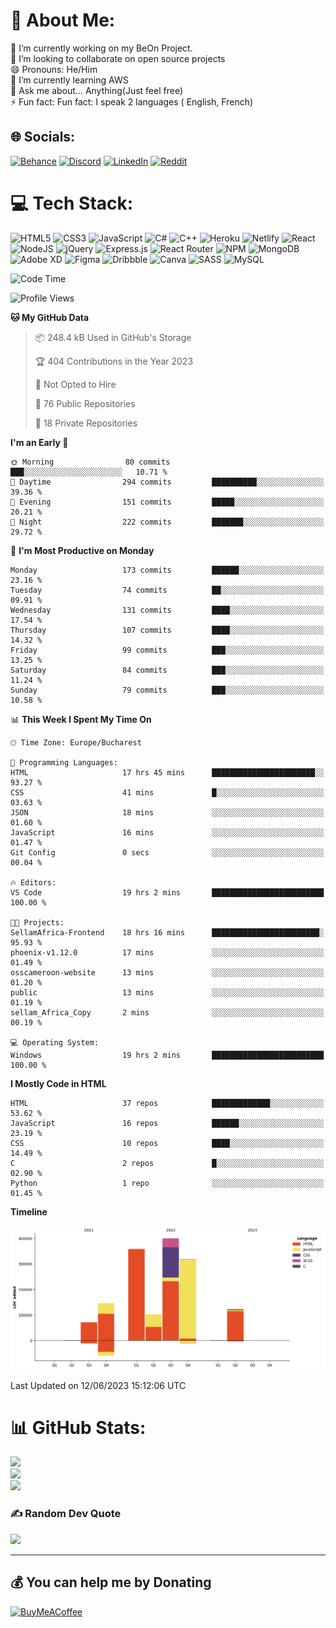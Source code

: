 # 💫 About Me:
🔭 I’m currently working on my BeOn Project. <br>👯 I’m looking to collaborate on open source projects<br>😄 Pronouns: He/Him<br>🌱 I’m currently learning AWS<br>💬 Ask me about... Anything(Just feel free)<br>⚡ Fun fact: Fun fact: I speak 2 languages ( English, French)


## 🌐 Socials:
[![Behance](https://img.shields.io/badge/Behance-1769ff?logo=behance&logoColor=white)](https://behance.net/https://www.behance.net/leroyyoumbi) [![Discord](https://img.shields.io/badge/Discord-%237289DA.svg?logo=discord&logoColor=white)](htttps://discord.gg/Leroy#0512) [![LinkedIn](https://img.shields.io/badge/LinkedIn-%230077B5.svg?logo=linkedin&logoColor=white)](https://linkedin.com/in/https://www.linkedin.com/in/tanguy-leroy-k-youmbi-a02261206/) [![Reddit](https://img.shields.io/badge/Reddit-%23FF4500.svg?logo=Reddit&logoColor=white)](https://reddit.com/user/https://www.reddit.com/user/Fit_Look_9286) 

# 💻 Tech Stack:
![HTML5](https://img.shields.io/badge/html5-%23E34F26.svg?style=flat&logo=html5&logoColor=white) ![CSS3](https://img.shields.io/badge/css3-%231572B6.svg?style=flat&logo=css3&logoColor=white) ![JavaScript](https://img.shields.io/badge/javascript-%23323330.svg?style=flat&logo=javascript&logoColor=%23F7DF1E) ![C#](https://img.shields.io/badge/c%23-%23239120.svg?style=flat&logo=c-sharp&logoColor=white) ![C++](https://img.shields.io/badge/c++-%2300599C.svg?style=flat&logo=c%2B%2B&logoColor=white) ![Heroku](https://img.shields.io/badge/heroku-%23430098.svg?style=flat&logo=heroku&logoColor=white) ![Netlify](https://img.shields.io/badge/netlify-%23000000.svg?style=flat&logo=netlify&logoColor=#00C7B7) ![React](https://img.shields.io/badge/react-%2320232a.svg?style=flat&logo=react&logoColor=%2361DAFB) ![NodeJS](https://img.shields.io/badge/node.js-6DA55F?style=flat&logo=node.js&logoColor=white) ![jQuery](https://img.shields.io/badge/jquery-%230769AD.svg?style=flat&logo=jquery&logoColor=white) ![Express.js](https://img.shields.io/badge/express.js-%23404d59.svg?style=flat&logo=express&logoColor=%2361DAFB) ![React Router](https://img.shields.io/badge/React_Router-CA4245?style=flat&logo=react-router&logoColor=white) ![NPM](https://img.shields.io/badge/NPM-%23000000.svg?style=flat&logo=npm&logoColor=white) ![MongoDB](https://img.shields.io/badge/MongoDB-%234ea94b.svg?style=flat&logo=mongodb&logoColor=white) ![Adobe XD](https://img.shields.io/badge/Adobe%20XD-470137?style=flat&logo=Adobe%20XD&logoColor=#FF61F6) 	![Figma](https://img.shields.io/badge/figma-%23F24E1E.svg?style=flat&logo=figma&logoColor=white) ![Dribbble](https://img.shields.io/badge/Dribbble-EA4C89?style=flat&logo=dribbble&logoColor=white) ![Canva](https://img.shields.io/badge/Canva-%2300C4CC.svg?style=flat&logo=Canva&logoColor=white) ![SASS](https://img.shields.io/badge/SASS-hotpink.svg?style=flat&logo=SASS&logoColor=white) ![MySQL](https://img.shields.io/badge/mysql-%2300f.svg?style=flat&logo=mysql&logoColor=white)

<!--START_SECTION:waka-->
![Code Time](http://img.shields.io/badge/Code%20Time-72%20hrs%2054%20mins-blue)

![Profile Views](http://img.shields.io/badge/Profile%20Views-0-blue)

**🐱 My GitHub Data** 

> 📦 248.4 kB Used in GitHub's Storage 
 > 
> 🏆 404 Contributions in the Year 2023
 > 
> 🚫 Not Opted to Hire
 > 
> 📜 76 Public Repositories 
 > 
> 🔑 18 Private Repositories 
 > 
**I'm an Early 🐤** 

```text
🌞 Morning                80 commits          ███░░░░░░░░░░░░░░░░░░░░░░   10.71 % 
🌆 Daytime                294 commits         ██████████░░░░░░░░░░░░░░░   39.36 % 
🌃 Evening                151 commits         █████░░░░░░░░░░░░░░░░░░░░   20.21 % 
🌙 Night                  222 commits         ███████░░░░░░░░░░░░░░░░░░   29.72 % 
```
📅 **I'm Most Productive on Monday** 

```text
Monday                   173 commits         ██████░░░░░░░░░░░░░░░░░░░   23.16 % 
Tuesday                  74 commits          ██░░░░░░░░░░░░░░░░░░░░░░░   09.91 % 
Wednesday                131 commits         ████░░░░░░░░░░░░░░░░░░░░░   17.54 % 
Thursday                 107 commits         ████░░░░░░░░░░░░░░░░░░░░░   14.32 % 
Friday                   99 commits          ███░░░░░░░░░░░░░░░░░░░░░░   13.25 % 
Saturday                 84 commits          ███░░░░░░░░░░░░░░░░░░░░░░   11.24 % 
Sunday                   79 commits          ███░░░░░░░░░░░░░░░░░░░░░░   10.58 % 
```


📊 **This Week I Spent My Time On** 

```text
🕑︎ Time Zone: Europe/Bucharest

💬 Programming Languages: 
HTML                     17 hrs 45 mins      ███████████████████████░░   93.27 % 
CSS                      41 mins             █░░░░░░░░░░░░░░░░░░░░░░░░   03.63 % 
JSON                     18 mins             ░░░░░░░░░░░░░░░░░░░░░░░░░   01.60 % 
JavaScript               16 mins             ░░░░░░░░░░░░░░░░░░░░░░░░░   01.47 % 
Git Config               0 secs              ░░░░░░░░░░░░░░░░░░░░░░░░░   00.04 % 

🔥 Editors: 
VS Code                  19 hrs 2 mins       █████████████████████████   100.00 % 

🐱‍💻 Projects: 
SellamAfrica-Frontend    18 hrs 16 mins      ████████████████████████░   95.93 % 
phoenix-v1.12.0          17 mins             ░░░░░░░░░░░░░░░░░░░░░░░░░   01.49 % 
osscameroon-website      13 mins             ░░░░░░░░░░░░░░░░░░░░░░░░░   01.20 % 
public                   13 mins             ░░░░░░░░░░░░░░░░░░░░░░░░░   01.19 % 
sellam_Africa_Copy       2 mins              ░░░░░░░░░░░░░░░░░░░░░░░░░   00.19 % 

💻 Operating System: 
Windows                  19 hrs 2 mins       █████████████████████████   100.00 % 
```

**I Mostly Code in HTML** 

```text
HTML                     37 repos            █████████████░░░░░░░░░░░░   53.62 % 
JavaScript               16 repos            ██████░░░░░░░░░░░░░░░░░░░   23.19 % 
CSS                      10 repos            ████░░░░░░░░░░░░░░░░░░░░░   14.49 % 
C                        2 repos             █░░░░░░░░░░░░░░░░░░░░░░░░   02.90 % 
Python                   1 repo              ░░░░░░░░░░░░░░░░░░░░░░░░░   01.45 % 
```



**Timeline**

![Lines of Code chart](https://raw.githubusercontent.com/Mr-Roy-alt/Mr-Roy-alt/main/assets/bar_graph.png)


 Last Updated on 12/06/2023 15:12:06 UTC
<!--END_SECTION:waka-->

# 📊 GitHub Stats:
![](https://github-readme-stats.vercel.app/api?username=Mr-Roy-alt&theme=dark&hide_border=false&include_all_commits=false&count_private=false)<br/>
![](https://github-readme-streak-stats.herokuapp.com/?user=Mr-Roy-alt&theme=dark&hide_border=false)<br/>
![](https://github-readme-stats.vercel.app/api/top-langs/?username=Mr-Roy-alt&theme=dark&hide_border=false&include_all_commits=false&count_private=false&layout=compact)

### ✍️ Random Dev Quote
![](https://quotes-github-readme.vercel.app/api?type=horizontal&theme=radical)

---
## 💰 You can help me by Donating
  [![BuyMeACoffee](https://img.shields.io/badge/Buy%20Me%20a%20Coffee-ffdd00?style=for-the-badge&logo=buy-me-a-coffee&logoColor=black)](https://buymeacoffee.com/https://www.buymeacoffee.com/leroyyoumb4) 

  <!-- Proudly created with GPRM ( https://gprm.itsvg.in ) -->
  
